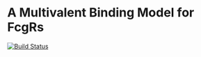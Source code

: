 # A Multivalent Binding Model for FcgRs

[![Build Status](http://transduction.mit.edu:8081/buildStatus/icon?job=FcgR)](http://transduction.mit.edu:8081/job/FcgR/)
